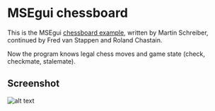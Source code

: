 # MSEgui chessboard

This is the MSEgui [chessboard example](https://github.com/mse-org/mseuniverse/tree/master/samples/widgets/grids/chessboard), written by Martin Schreiber, continued by Fred van Stappen and Roland Chastain.

Now the program knows legal chess moves and game state (check, checkmate, stalemate).

## Screenshot

![alt text](https://raw.githubusercontent.com/rchastain/msegui-chessboard/main/screenshots/montreal.png)
